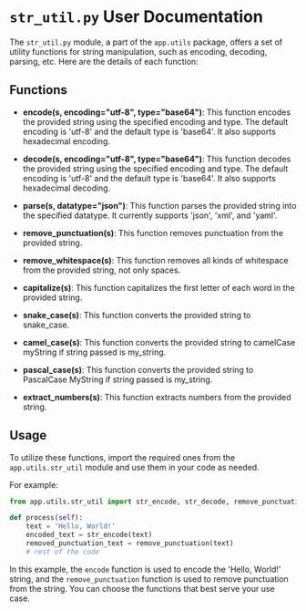 # `str_util.py` User Documentation

The `str_util.py` module, a part of the `app.utils` package, offers a set of utility functions for string manipulation, such as encoding, decoding, parsing, etc. Here are the details of each function:

## Functions

- **encode(s, encoding="utf-8", type="base64")**: This function encodes the provided string using the specified encoding and type. The default encoding is 'utf-8' and the default type is 'base64'. It also supports hexadecimal encoding.

- **decode(s, encoding="utf-8", type="base64")**: This function decodes the provided string using the specified encoding and type. The default encoding is 'utf-8' and the default type is 'base64'. It also supports hexadecimal decoding.

- **parse(s, datatype="json")**: This function parses the provided string into the specified datatype. It currently supports 'json', 'xml', and 'yaml'.

- **remove_punctuation(s)**: This function removes punctuation from the provided string.

- **remove_whitespace(s)**: This function removes all kinds of whitespace from the provided string, not only spaces.

- **capitalize(s)**: This function capitalizes the first letter of each word in the provided string.

- **snake_case(s)**: This function converts the provided string to snake_case.

- **camel_case(s)**: This function converts the provided string to camelCase myString if string passed is my_string.

- **pascal_case(s)**: This function converts the provided string to PascalCase MyString if string passed is my_string.

- **extract_numbers(s)**: This function extracts numbers from the provided string.

## Usage

To utilize these functions, import the required ones from the `app.utils.str_util` module and use them in your code as needed.

For example:

```python
from app.utils.str_util import str_encode, str_decode, remove_punctuation

def process(self):
    text = 'Hello, World!'
    encoded_text = str_encode(text)
    removed_punctuation_text = remove_punctuation(text)
    # rest of the code
```

In this example, the `encode` function is used to encode the 'Hello, World!' string, and the `remove_punctuation` function is used to remove punctuation from the string. You can choose the functions that best serve your use case.